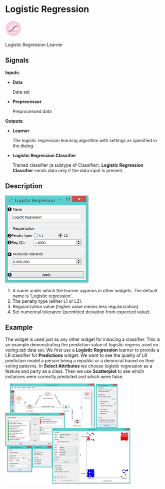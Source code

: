Logistic Regression
===================

![image](icons/logistic-regression.png)

Logistic Regression Learner

Signals
-------

**Inputs**:

- **Data**

  Data set
- **Preprocessor**

  Preprocessed data

**Outputs**:

- **Learner**

  The logistic regression learning algorithm with settings as specified in the dialog.

- **Logistic Regression Classifier**

  Trained classifier (a subtype of Classifier). **Logistic Regression Classifier** sends data only if the data input is present.

Description
-----------

![Logistic Regression Widget](images/LogisticRegression-stamped.png)

1. A name under which the learner appears in other widgets. The default name is 'Logistic regression'.
2. The penalty type (either L1 or L2).
3. Regularization value (higher value means less regularization).
4. Set numerical tolerance (permitted deviation from expected value).

Example
-------

The widget is used just as any other widget for inducing a classifier. This is an example demonstrating the prediction value of logistic regress used on *voting.tab* data set. We first use a **Logistic Regression** learner to provide a LR classifier for **Predictions** widget. We want to see the quality of LR prediction model a person being a republic or a democrat based on their voting patterns. In **Select Attributes** we choose logistic regression as a feature and party as a class. Then we use **Scatterplot** to see which instances were correctly predicted and which were false.

<img src="images/LogisticRegression-example.png" alt="image" width="400">
